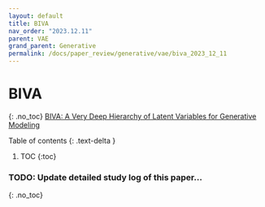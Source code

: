 ```yaml
---
layout: default
title: BIVA
nav_order: "2023.12.11"
parent: VAE
grand_parent: Generative
permalink: /docs/paper_review/generative/vae/biva_2023_12_11
---
```


# **BIVA**
{: .no_toc}
[BIVA: A Very Deep Hierarchy of Latent Variables for Generative Modeling](https://arxiv.org/abs/1902.02102)

Table of contents
{: .text-delta }
1. TOC
{:toc}

### **TODO**: Update detailed study log of this paper...
{: .no_toc}